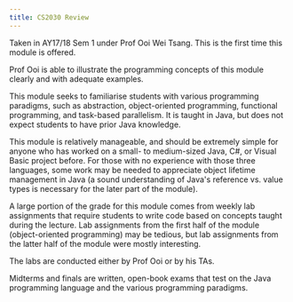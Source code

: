 ```yaml
---
title: CS2030 Review
---
```


Taken in AY17/18 Sem 1 under Prof Ooi Wei Tsang.  This is the first time this module is offered.

Prof Ooi is able to illustrate the programming concepts of this module clearly and with adequate examples.

This module seeks to familiarise students with various programming paradigms, such as abstraction, object-oriented programming, functional programming, and task-based parallelism.  It is taught in Java, but does not expect students to have prior Java knowledge.

This module is relatively manageable, and should be extremely simple for anyone who has worked on a small- to medium-sized Java, C#, or Visual Basic project before.  For those with no experience with those three languages, some work may be needed to appreciate object lifetime management in Java (a sound understanding of Java's reference vs. value types is necessary for the later part of the module).

A large portion of the grade for this module comes from weekly lab assignments that require students to write code based on concepts taught during the lecture.  Lab assignments from the first half of the module (object-oriented programming) may be tedious, but lab assignments from the latter half of the module were mostly interesting.

The labs are conducted either by Prof Ooi or by his TAs.

Midterms and finals are written, open-book exams that test on the Java programming language and the various programming paradigms.